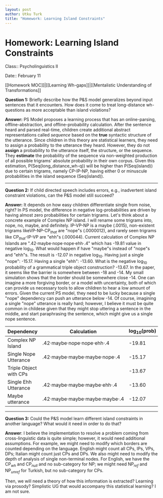 ```yaml
---
layout: post
author: Utku Turk
title: "Homework: Learning Island Constraints"
---
```


# Homework: Learning Island Constraints

Class:: Psycholinguistics II

Date:: February 11

[[Homework MOC]]|[[Learning Wh-gaps]]|[[Mentalistic Understanding of Transformations]]

**Question 1:** Briefly describe how the P&S model generalizes beyond input sentences that it encounters. How does it come to treat long-distance wh-questions as more acceptable than island violations?

**Answer:** PS Model proposes a learning process that has an online-parsing, offline-abstraction, and offline-probability calculation. After the sentence heard and parsed real-time, children create additional abstract representations called _sequence_ based on the **true** syntactic structure of the utterance. Since children in this theory are statistical learners, they need to assign a probability to the utterance they heard. However, they do not **assign** a probability to the utterance itself, the structure, or the sequence. They **estimate** the probability of the sequence via non-weighted production of all possible trigrams' absolute probability in their own corpus. Given this estimation, P(Seq(long_distance_wh-q)) will be higher than P(Seq(island)) due to certain trigrams, namely CP-IP-NP, having either 0 or minuscule probabilities in the island sequence (Seq(island)).

---

**Question 2:** If child directed speech includes errors, e.g., inadvertent island constraint violations, can the P&S model still succeed?

**Answer:** It depends on how easy children differentiate single from noise, right? In PS model, the difference in negative log-probabilities are driven by having almost zero probabilities for certain trigrams. Let's think about a concrete example of Complex NP island. I will rename some trigrams into, nope, no, maybe, and definitely. IP-VP-NP is a maybe (.0015), non-existent trigrams likeVP-NP-CP$_{that}$ are "nope"s (.0000012), and rarely seen trigrams like CP$_{that}$-IP-VP are "ehh"s (.000044). Current calculation of Complex NP Islands are ".42$\cdot$maybe$\cdot$nope$\cdot$nope$\cdot$ehh$\cdot$.4" which has -19.81 value in negative log$_{10}$. What would happen if have "maybe"s instead of "nope"s and "ehh"s. The result is -12.07 in negative log$_{10}$. Having just a single "nope": -15.17. Having a single "ehh": -13.60. What is the negative log$_{10}$ probability of a grammatical triple object construction? -13.67. In the paper, it seems like the barrier is somewhere between -18 and -14. My small simulation shows that the border should be somewhere close -14. One can imagine a more forgiving border, or a model with uncertainty, both of which can provide us necessary tools to allow children to hear a low amount of errors. Given the current PS model, they need to be lucky because a single "nope" dependency can push an utterance below -14. Of course, imagining a single "nope" utterance is really hard; however, I believe it must be quite common in childese given that they might stop uttering a sentence in the middle, and start paraphrasing the sentence, which might give us a single nope sentence. 

| Dependency             | Calculation                   | log$_{10}$(prob) |
|------------------------|-------------------------------|-----------|
| Complex NP Island      | .42$\cdot$maybe$\cdot$nope$\cdot$nope$\cdot$ehh$\cdot$.4      | -19.81    |
| Single Nope Utterance  | .42$\cdot$maybe$\cdot$maybe$\cdot$maybe$\cdot$nope$\cdot$.4  | -15.17    |
| Triple Object with CPs |                              | -13.67    |
| Single Ehh Utterance    | .42$\cdot$maybe$\cdot$maybe$\cdot$maybe$\cdot$ehh$\cdot$.4    | -13.60    |
| Maybe utterance        | .42$\cdot$maybe$\cdot$maybe$\cdot$maybe$\cdot$maybe$\cdot$.4 | -12.07    |

---

**Question 3:** Could the P&S model learn different island constraints in another language? What would it need in order to do that?

**Answer**: I believe the implementation to resolve a problem coming from cross-linguistic data is quite simple; however, it would need additional assumptions. For example, we might need to modify which borders are counted depending on the language. English might count all CPs, IPs, VPs, DPs; Italian might count just  CPs and DPs. We also might need to modify the depth of analysis of single non-terminal nodes. For English, we have the CP$_{wh}$ and CP$_{null}$ and no sub-category for NP; we might need NP$_{ref}$ and NP$_{unref}$ for Turkish, but no sub-category for CPs. 

Then, we will need a theory of how this information is extracted? Learning via prosody? Simplistic UG that would accompany this statistical learning? I am not sure.





